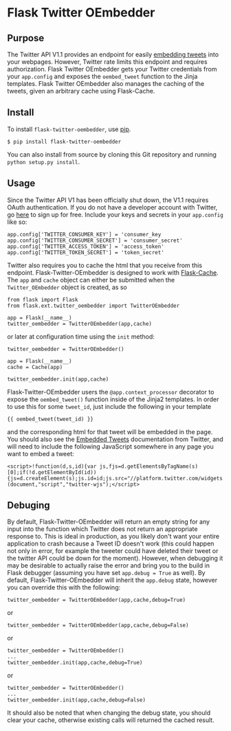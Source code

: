 Flask Twitter OEmbedder
=======================

Purpose
-------

The Twitter API V1.1 provides an endpoint for easily [embedding tweets](https://dev.twitter.com/docs/api/1.1/get/statuses/oembed) into your webpages. However, Twitter rate limits this endpoint and requires authorization. Flask Twitter OEmbedder gets your Twitter credentials from your `app.config` and exposes the `oembed_tweet` function to the Jinja templates. Flask Twitter OEmbedder also manages the caching of the tweets, given an arbitrary cache using Flask-Cache.

Install
-------

To install `flask-twitter-oembedder`, use [pip](http://pip.readthedocs.org/en/latest/).

    $ pip install flask-twitter-oembedder

You can also install from source by cloning this Git repository and running `python setup.py install`.

Usage
-----

Since the Twitter API V1 has been officially shut down, the V1.1 requires OAuth authentication. If you do not have a developer account with Twitter, go [here](https://dev.twitter.com/) to sign up for free.  Include your keys and secrets in your `app.config` like so:

    app.config['TWITTER_CONSUMER_KEY'] = 'consumer_key
    app.config['TWITTER_CONSUMER_SECRET'] = 'consumer_secret'
    app.config['TWITTER_ACCESS_TOKEN'] = 'access_token'
    app.config['TWITTER_TOKEN_SECRET'] = 'token_secret'

Twitter also requires you to cache the html that you receive from this endpoint. Flask-Twitter-OEmbedder is designed to work with [Flask-Cache](http://pythonhosted.org/Flask-Cache/). The `app` and `cache` object can either be submitted when the `Twitter_OEmbedder` object is created, as so

    from flask import Flask
    from flask.ext.twitter_oembedder import TwitterOEmbedder
    
    app = Flask(__name__)
    twitter_oembedder = TwitterOEmbedder(app,cache)

or later at configuration time using the `init` method:

    twitter_oembedder = TwitterOEmbedder()
    
    app = Flask(__name__)
    cache = Cache(app)
    
    twitter_oembedder.init(app,cache)

Flask-Twitter-OEmbedder users the `@app.context_processor` decorator to expose the `oembed_tweet()` function inside of the Jinja2 templates. In order to use this for some `tweet_id`, just include the following in your template

    {{ oembed_tweet(tweet_id) }}

and the corresponding html for that tweet will be embedded in the page.  You should also see the [Embedded Tweets](https://dev.twitter.com/docs/embedded-tweets) documentation from Twitter, and will need to include the following JavaScript somewhere in any page you want to embed a tweet:

    <script>!function(d,s,id){var js,fjs=d.getElementsByTagName(s)[0];if(!d.getElementById(id)){js=d.createElement(s);js.id=id;js.src="//platform.twitter.com/widgets.js";fjs.parentNode.insertBefore(js,fjs);}}(document,"script","twitter-wjs");</script>


Debuging
--------

By default, Flask-Twitter-OEmbedder will return an empty string for any input into the function which Twitter does not return an appropriate response to. This is ideal in production, as you likely don't want your entire application to crash because a Tweet ID doesn't work (this could happen not only in error, for example the tweeter could have deleted their tweet or the twitter API could be down for the moment). However, when debugging it may be desirable to actually raise the error and bring you to the build in Flask debugger (assuming you have set `app.debug = True` as well). By default, Flask-Twitter-OEmbedder will inherit the `app.debug` state, however you can override this with the following:

    twitter_oembedder = TwitterOEmbedder(app,cache,debug=True)

or

    twitter_oembedder = TwitterOEmbedder(app,cache,debug=False)

or

    twitter_oembedder = TwitterOEmbedder()
    ...
    twitter_oembedder.init(app,cache,debug=True)

or

    twitter_oembedder = TwitterOEmbedder()
    ...
    twitter_oembedder.init(app,cache,debug=False)

It should also be noted that when changing the debug state, you should clear your cache, otherwise existing calls will returned the cached result.